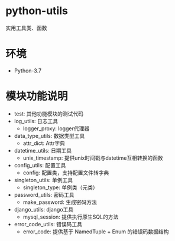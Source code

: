# python-utils

实用工具类、函数

# 环境

- Python-3.7

# 模块功能说明

- test: 其他功能模块的测试代码
- log_utils: 日志工具
    - logger_proxy: logger代理器
- data_type_utils: 数据类型工具
    - attr_dict: Attr字典
- datetime_utils: 日期工具
    - unix_timestamp: 提供unix时间戳与datetime互相转换的函数
- config_utils: 配置工具
    - config: 配置类，支持配置文件转字典
- singleton_utils: 单例工具
    - singleton_type: 单例类（元类）
- password_utils: 密码工具
    - make_password: 生成密码方法
- django_utils: django工具
    - mysql_session: 提供执行原生SQL的方法
- error_code_utils: 错误码工具
    - error_code: 提供基于 NamedTuple + Enum 的错误码数据结构